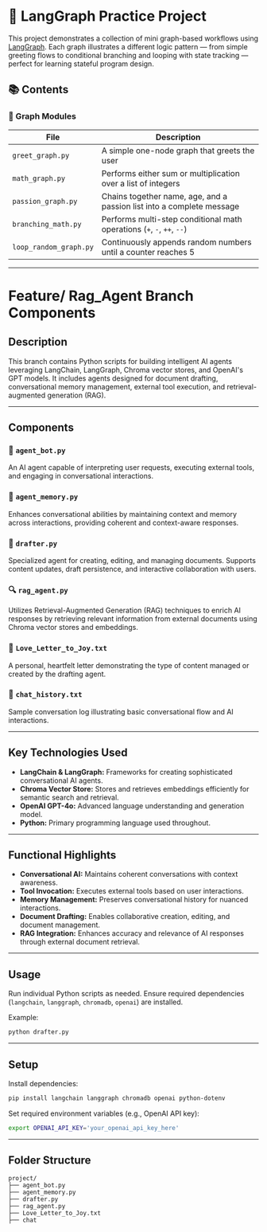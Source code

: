# 🧠 LangGraph Practice Project

This project demonstrates a collection of mini graph-based workflows using [LangGraph](https://github.com/langchain-ai/langgraph). Each graph illustrates a different logic pattern — from simple greeting flows to conditional branching and looping with state tracking — perfect for learning stateful program design.

## 📚 Contents

### 🔹 Graph Modules

| File | Description |
|------|-------------|
| `greet_graph.py` | A simple one-node graph that greets the user |
| `math_graph.py` | Performs either sum or multiplication over a list of integers |
| `passion_graph.py` | Chains together name, age, and a passion list into a complete message |
| `branching_math.py` | Performs multi-step conditional math operations (`+`, `-`, `++`, `--`) |
| `loop_random_graph.py` | Continuously appends random numbers until a counter reaches 5 |

---


# Feature/ Rag_Agent Branch Components

## Description

This branch contains Python scripts for building intelligent AI agents leveraging LangChain, LangGraph, Chroma vector stores, and OpenAI's GPT models. It includes agents designed for document drafting, conversational memory management, external tool execution, and retrieval-augmented generation (RAG).

---

## Components

### 📄 `agent_bot.py`

An AI agent capable of interpreting user requests, executing external tools, and engaging in conversational interactions.

### 🧠 `agent_memory.py`

Enhances conversational abilities by maintaining context and memory across interactions, providing coherent and context-aware responses.

### 📝 `drafter.py`

Specialized agent for creating, editing, and managing documents. Supports content updates, draft persistence, and interactive collaboration with users.

### 🔍 `rag_agent.py`

Utilizes Retrieval-Augmented Generation (RAG) techniques to enrich AI responses by retrieving relevant information from external documents using Chroma vector stores and embeddings.

### 💌 `Love_Letter_to_Joy.txt`

A personal, heartfelt letter demonstrating the type of content managed or created by the drafting agent.

### 💬 `chat_history.txt`

Sample conversation log illustrating basic conversational flow and AI interactions.

---

## Key Technologies Used

* **LangChain & LangGraph:** Frameworks for creating sophisticated conversational AI agents.
* **Chroma Vector Store:** Stores and retrieves embeddings efficiently for semantic search and retrieval.
* **OpenAI GPT-4o:** Advanced language understanding and generation model.
* **Python:** Primary programming language used throughout.

---

## Functional Highlights

* **Conversational AI:** Maintains coherent conversations with context awareness.
* **Tool Invocation:** Executes external tools based on user interactions.
* **Memory Management:** Preserves conversational history for nuanced interactions.
* **Document Drafting:** Enables collaborative creation, editing, and document management.
* **RAG Integration:** Enhances accuracy and relevance of AI responses through external document retrieval.

---

## Usage

Run individual Python scripts as needed. Ensure required dependencies (`langchain`, `langgraph`, `chromadb`, `openai`) are installed.

Example:

```bash
python drafter.py
```

---

## Setup

Install dependencies:

```bash
pip install langchain langgraph chromadb openai python-dotenv
```

Set required environment variables (e.g., OpenAI API key):

```bash
export OPENAI_API_KEY='your_openai_api_key_here'
```

---

## Folder Structure

```plaintext
project/
├── agent_bot.py
├── agent_memory.py
├── drafter.py
├── rag_agent.py
├── Love_Letter_to_Joy.txt
├── chat
```
